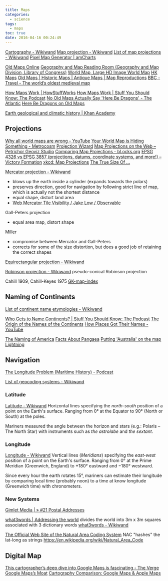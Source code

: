 ```yaml
---
title: Maps
categories:
  - science
tags:
  - maps
toc: true
date: 2016-04-16 00:24:49
---
```


[Cartography - Wikiwand](https://www.wikiwand.com/en/Cartography)
[Map projection - Wikiwand](https://www.wikiwand.com/en/Map_projection)
[List of map projections - Wikiwand](https://www.wikiwand.com/en/List_of_map_projections)
[Pixel Map Generator | amCharts](http://pixelmap.amcharts.com/#)

[Old Maps Online](http://www.oldmapsonline.org/)
[Geography and Map Reading Room (Geography and Map Division, Library of Congress)](http://www.loc.gov/rr/geogmap/)
[World Map, Large HD Image World Map](https://www.mapsofworld.com/world-map-image.html)
[HK Maps](http://www.hkmaps.hk/)
[Old Maps | Historic Maps | Antique Maps | Map Reproductions](http://www.mapsofthepast.com/)
[BBC - Travel - The world’s oldest medieval map](http://www.bbc.com/travel/gallery/20190324-the-worlds-oldest-medieval-map)

[How Maps Work | HowStuffWorks](http://science.howstuffworks.com/environmental/earth/geophysics/map.htm/printable)
[How Maps Work | Stuff You Should Know: The Podcast](http://www.stuffyoushouldknow.com/podcasts/maps-work/)
[No Old Maps Actually Say 'Here Be Dragons' - The Atlantic](http://www.theatlantic.com/technology/archive/2013/12/no-old-maps-actually-say-here-be-dragons/282267/)
[Here Be Dragons on Old Maps](http://www.maphist.nl/extra/herebedragons.html)

[Earth geological and climatic history | Khan Academy](https://www.khanacademy.org/science/cosmology-and-astronomy/earth-history-topic)

## Projections

[Why all world maps are wrong - YouTube](https://www.youtube.com/watch?v=kIID5FDi2JQ)
[Your World Map is Hiding Something - Metrocosm](http://metrocosm.com/mercator/)
[Projection Wizard](http://projectionwizard.org/)
[Map Projections on the Web – Petrichor Geoviz Studio](https://petrichor.studio/2018/06/29/map-projections-in-the-web/)
[Comparing Map Projections - bl.ocks.org](https://bl.ocks.org/syntagmatic/ba569633d51ebec6ec6e)
[EPSG 4326 vs EPSG 3857 (projections, datums, coordinate systems, and more!) – Victory Formation](http://lyzidiamond.com/posts/4326-vs-3857)
[xkcd: Map Projections](https://xkcd.com/977/)
[The True Size Of ...](https://thetruesize.com/)

[Mercator projection - Wikiwand](https://www.wikiwand.com/en/Mercator_projection)
- blows up the earth inside a cylinder (expands towards the polars)
- preserves direction, good for navigation by following strict line of map, which is actually not the shortest distance
- equal shape, distort land area
- [Web Mercator Tile Visibility / Jake Low / Observable](https://observablehq.com/@jake-low/web-mercator-tile-visibility)

Gall-Peters projection
- equal area map, distort shape

Miller
- compromise between Mercator and Gall-Peters
- corrects for some of the size distortion, but does a good job of retaining the correct shapes

[Equirectangular projection - Wikiwand](https://www.wikiwand.com/en/Equirectangular_projection)

[Robinson projection - Wikiwand](https://www.wikiwand.com/en/Robinson_projection)
pseudo-conical Robinson projection

Cahill 1909, Cahill-Keyes 1975
[GK-map-index](http://www.genekeyes.com/MENUS/GK-map-index.html)


## Naming of Continents

[List of continent name etymologies - Wikiwand](https://www.wikiwand.com/en/List_of_continent_name_etymologies)

[Who Gets to Name Continents? | Stuff You Should Know: The Podcast](http://www.stuffyoushouldknow.com/podcasts/who-gets-to-name-continents/)
[The Origin of the Names of the Continents](http://www.todayifoundout.com/index.php/2013/05/the-origin-of-the-names-of-the-continents/)
[How Places Got Their Names - YouTube](https://www.youtube.com/playlist?list=PLYMb6ZCMuRIE-j5NoHOjgLiJ7IeEGN2M_)

[The Naming of America](http://www.uhmc.sunysb.edu/surgery/america.html)
[Facts About Pangaea](http://www.livescience.com/38218-facts-about-pangaea.html)
[Putting 'Australia' on the map](http://theconversation.com/putting-australia-on-the-map-29816)
[Lightning](http://www.lightningup.org/)

## Navigation

[The Longitude Problem (Maritime History) - Podcast](http://www.cmpod.net/marine-navigation-scilly-islands-disaster/)

[List of geocoding systems - Wikiwand](https://www.wikiwand.com/en/List_of_geocoding_systems)

### Latitude

[Latitude - Wikiwand](http://www.wikiwand.com/en/Latitude)
Horizontal lines specifying the *north-south* position of a point on the Earth's surface.
Ranging from 0° at the Equator to 90° (North or South) at the poles.

Mariners measured the angle between the horizon and stars (e.g.: Polaris – The North Star) with instruments such as *the astrolabe* and *the sextant*.

### Longitude

[Longitude - Wikiwand](http://www.wikiwand.com/en/Longitude)
Vertical lines (*Meridians*) specifying the *east-west* position of a point on the Earth's surface.
Ranging from 0° at the Prime Meridian (Greenwich, England) to +180° eastward and −180° westward.

Since every hour the earth rotates 15°, mariners can estimate their longitude by comparing local time (probably noon) to a time at know longitude (Greenwich time) with chronometers.

### New Systems

[Gimlet Media | » #21 Postal Addresses](https://gimletmedia.com/episode/21-postal-addresses/)

[what3words | Addressing the world](https://map.what3words.com/) divides the world into 3m x 3m squares associated with 3 dictionary words
[what3words - Wikiwand](https://www.wikiwand.com/en/What3words)

[The Official Web Site of the Natural Area Coding System](http://www.nacgeo.com/nacsite/) NAC "hashes" the lat-long as strings
https://en.wikipedia.org/wiki/Natural_Area_Code

## Digital Map

[This cartographer’s deep dive into Google Maps is fascinating - The Verge](https://www.theverge.com/2017/12/24/16801334/google-maps-justin-obeirne-cartographer-apple-waymo)
[Google Maps’s Moat](https://www.justinobeirne.com/google-maps-moat)
[Cartography Comparison: Google Maps & Apple Maps](https://www.justinobeirne.com/cartography-comparison)
